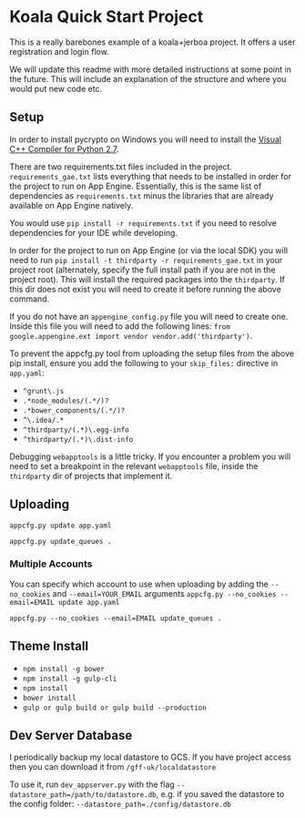 # Koala Quick Start Project
This is a really barebones example of a koala+jerboa project. It offers a user registration and login flow.

We will update this readme with more detailed instructions at some point in the future. This will include an explanation
of the structure and where you would put new code etc.

## Setup
In order to install pycrypto on Windows you will need to install the [Visual C++ Compiler for Python 2.7](https://www.microsoft.com/en-us/download/details.aspx?id=44266).

There are two requirements.txt files included in the project.
`requirements_gae.txt` lists everything that needs to be installed
in order for the project to run on App Engine. Essentially, this is
the same list of dependencies as `requirements.txt` minus the
libraries that are already available on App Engine natively.

You would use `pip install -r requirements.txt` if you need to
resolve dependencies for your IDE while developing.

In order for the project to run on App Engine (or via the local SDK)
you will need to run `pip install -t thirdparty -r requirements_gae.txt` in your project root (alternately, specify the full install path if you are not in the project root).
This will install the required packages into the `thirdparty`. If this dir does not exist you will need to create it before running the above command.

If you do not have an `appengine_config.py` file you will need to create one.
Inside this file you will need to add the following lines:
`from google.appengine.ext import vendor
vendor.add('thirdparty')`.

To prevent the appcfg.py tool from uploading the setup files from the above pip install,
ensure you add the following to your `skip_files:` directive in `app.yaml`:

* `^grunt\.js`
* `.*node_modules/(.*/)?`
* `.*bower_components/(.*/)?`
* `^\.idea/.*`
* `^thirdparty/(.*)\.egg-info`
* `^thirdparty/(.*)\.dist-info`

Debugging `webapptools` is a little tricky. If you encounter a problem you will need to set a breakpoint in the relevant
`webapptools` file, inside the `thirdparty` dir of projects that implement it.

## Uploading
`appcfg.py update app.yaml`

`appcfg.py update_queues .`

### Multiple Accounts
You can specify which account to use when uploading by adding the `--no_cookies` and `--email=YOUR_EMAIL` arguments
`appcfg.py --no_cookies --email=EMAIL update app.yaml`

`appcfg.py --no_cookies --email=EMAIL update_queues .`

## Theme Install
* `npm install -g bower`
* `npm install -g gulp-cli`
* `npm install`
* `bower install`
* `gulp or gulp build or gulp build --production`

## Dev Server Database
I periodically backup my local datastore to GCS. If you have project access then you can download it from 
`/gff-uk/localdatastore`

To use it, run `dev_appserver.py` with the flag `--datastore_path=/path/to/datastore.db`, 
e.g. if you saved the datastore to the config folder: `--datastore_path=./config/datastore.db`